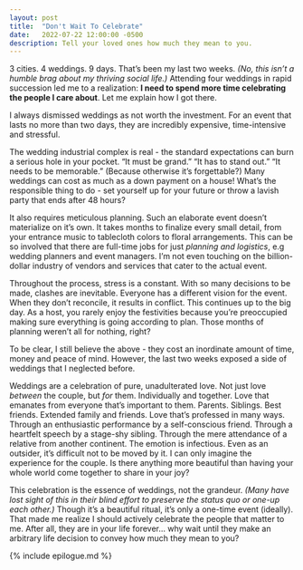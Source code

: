 ```yaml
---
layout: post
title:  "Don't Wait To Celebrate"
date:   2022-07-22 12:00:00 -0500
description: Tell your loved ones how much they mean to you.
---
```


3 cities. 4 weddings. 9 days. That’s been my last two weeks. *(No, this isn’t a humble brag about my thriving social life.)* Attending four weddings in rapid succession led me to a realization: **I need to spend more time celebrating the people I care about**. Let me explain how I got there.

I always dismissed weddings as not worth the investment. For an event that lasts no more than two days, they are incredibly expensive, time-intensive and stressful.

The wedding industrial complex is real - the standard expectations can burn a serious hole in your pocket. “It must be grand.” “It has to stand out.” “It needs to be memorable.” (Because otherwise it’s forgettable?) Many weddings can cost as much as a down payment on a house! What’s the responsible thing to do - set yourself up for your future or throw a lavish party that ends after 48 hours?

It also requires meticulous planning. Such an elaborate event doesn’t materialize on it’s own. It takes months to finalize every small detail, from your entrance music to tablecloth colors to floral arrangements. This can be so involved that there are full-time jobs for just *planning and logistics*, e.g wedding planners and event managers. I’m not even touching on the billion-dollar industry of vendors and services that cater to the actual event.

Throughout the process, stress is a constant. With so many decisions to be made, clashes are inevitable. Everyone has a different vision for the event. When they don’t reconcile, it results in conflict. This continues up to the big day. As a host, you rarely enjoy the festivities because you’re preoccupied making sure everything is going according to plan. Those months of planning weren’t all for nothing, right?

To be clear, I still believe the above - they cost an inordinate amount of time, money and peace of mind. However, the last two weeks exposed a side of weddings that I neglected before.

Weddings are a celebration of pure, unadulterated love. Not just love *between* the couple, but *for* them. Individually and together. Love that emanates from everyone that’s important to them. Parents. Siblings. Best friends. Extended family and friends. Love that’s professed in many ways. Through an enthusiastic performance by a self-conscious friend. Through a heartfelt speech by a stage-shy sibling. Through the mere attendance of a relative from another continent. The emotion is infectious. Even as an outsider, it’s difficult not to be moved by it. I can only imagine the experience for the couple. Is there anything more beautiful than having your whole world come together to share in your joy?

This celebration is the essence of weddings, not the grandeur. *(Many have lost sight of this in their blind effort to preserve the status quo or one-up each other.)* Though it’s a beautiful ritual, it’s only a one-time event (ideally). That made me realize I should actively celebrate the people that matter to me. After all, they are in your life forever… why wait until they make an arbitrary life decision to convey how much they mean to you?

{% include epilogue.md %}